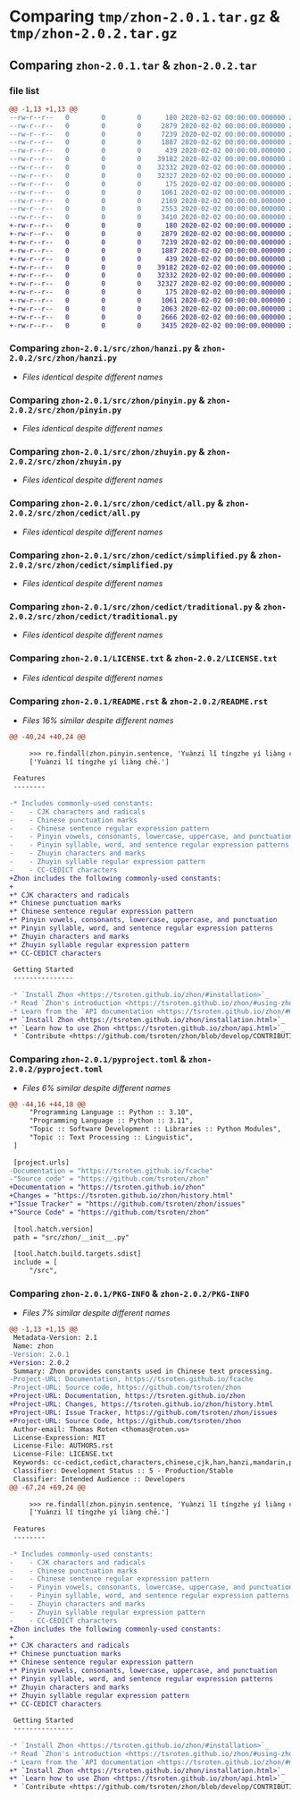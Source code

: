 # Comparing `tmp/zhon-2.0.1.tar.gz` & `tmp/zhon-2.0.2.tar.gz`

## Comparing `zhon-2.0.1.tar` & `zhon-2.0.2.tar`

### file list

```diff
@@ -1,13 +1,13 @@
--rw-r--r--   0        0        0      180 2020-02-02 00:00:00.000000 zhon-2.0.1/src/zhon/__init__.py
--rw-r--r--   0        0        0     2879 2020-02-02 00:00:00.000000 zhon-2.0.1/src/zhon/hanzi.py
--rw-r--r--   0        0        0     7239 2020-02-02 00:00:00.000000 zhon-2.0.1/src/zhon/pinyin.py
--rw-r--r--   0        0        0     1887 2020-02-02 00:00:00.000000 zhon-2.0.1/src/zhon/zhuyin.py
--rw-r--r--   0        0        0      439 2020-02-02 00:00:00.000000 zhon-2.0.1/src/zhon/cedict/__init__.py
--rw-r--r--   0        0        0    39182 2020-02-02 00:00:00.000000 zhon-2.0.1/src/zhon/cedict/all.py
--rw-r--r--   0        0        0    32332 2020-02-02 00:00:00.000000 zhon-2.0.1/src/zhon/cedict/simplified.py
--rw-r--r--   0        0        0    32327 2020-02-02 00:00:00.000000 zhon-2.0.1/src/zhon/cedict/traditional.py
--rw-r--r--   0        0        0      175 2020-02-02 00:00:00.000000 zhon-2.0.1/AUTHORS.rst
--rw-r--r--   0        0        0     1061 2020-02-02 00:00:00.000000 zhon-2.0.1/LICENSE.txt
--rw-r--r--   0        0        0     2169 2020-02-02 00:00:00.000000 zhon-2.0.1/README.rst
--rw-r--r--   0        0        0     2553 2020-02-02 00:00:00.000000 zhon-2.0.1/pyproject.toml
--rw-r--r--   0        0        0     3410 2020-02-02 00:00:00.000000 zhon-2.0.1/PKG-INFO
+-rw-r--r--   0        0        0      180 2020-02-02 00:00:00.000000 zhon-2.0.2/src/zhon/__init__.py
+-rw-r--r--   0        0        0     2879 2020-02-02 00:00:00.000000 zhon-2.0.2/src/zhon/hanzi.py
+-rw-r--r--   0        0        0     7239 2020-02-02 00:00:00.000000 zhon-2.0.2/src/zhon/pinyin.py
+-rw-r--r--   0        0        0     1887 2020-02-02 00:00:00.000000 zhon-2.0.2/src/zhon/zhuyin.py
+-rw-r--r--   0        0        0      439 2020-02-02 00:00:00.000000 zhon-2.0.2/src/zhon/cedict/__init__.py
+-rw-r--r--   0        0        0    39182 2020-02-02 00:00:00.000000 zhon-2.0.2/src/zhon/cedict/all.py
+-rw-r--r--   0        0        0    32332 2020-02-02 00:00:00.000000 zhon-2.0.2/src/zhon/cedict/simplified.py
+-rw-r--r--   0        0        0    32327 2020-02-02 00:00:00.000000 zhon-2.0.2/src/zhon/cedict/traditional.py
+-rw-r--r--   0        0        0      175 2020-02-02 00:00:00.000000 zhon-2.0.2/AUTHORS.rst
+-rw-r--r--   0        0        0     1061 2020-02-02 00:00:00.000000 zhon-2.0.2/LICENSE.txt
+-rw-r--r--   0        0        0     2063 2020-02-02 00:00:00.000000 zhon-2.0.2/README.rst
+-rw-r--r--   0        0        0     2666 2020-02-02 00:00:00.000000 zhon-2.0.2/pyproject.toml
+-rw-r--r--   0        0        0     3435 2020-02-02 00:00:00.000000 zhon-2.0.2/PKG-INFO
```

### Comparing `zhon-2.0.1/src/zhon/hanzi.py` & `zhon-2.0.2/src/zhon/hanzi.py`

 * *Files identical despite different names*

### Comparing `zhon-2.0.1/src/zhon/pinyin.py` & `zhon-2.0.2/src/zhon/pinyin.py`

 * *Files identical despite different names*

### Comparing `zhon-2.0.1/src/zhon/zhuyin.py` & `zhon-2.0.2/src/zhon/zhuyin.py`

 * *Files identical despite different names*

### Comparing `zhon-2.0.1/src/zhon/cedict/all.py` & `zhon-2.0.2/src/zhon/cedict/all.py`

 * *Files identical despite different names*

### Comparing `zhon-2.0.1/src/zhon/cedict/simplified.py` & `zhon-2.0.2/src/zhon/cedict/simplified.py`

 * *Files identical despite different names*

### Comparing `zhon-2.0.1/src/zhon/cedict/traditional.py` & `zhon-2.0.2/src/zhon/cedict/traditional.py`

 * *Files identical despite different names*

### Comparing `zhon-2.0.1/LICENSE.txt` & `zhon-2.0.2/LICENSE.txt`

 * *Files identical despite different names*

### Comparing `zhon-2.0.1/README.rst` & `zhon-2.0.2/README.rst`

 * *Files 16% similar despite different names*

```diff
@@ -40,24 +40,24 @@
 
     >>> re.findall(zhon.pinyin.sentence, 'Yuànzi lǐ tíngzhe yí liàng chē.', re.I)
     ['Yuànzi lǐ tíngzhe yí liàng chē.']
 
 Features
 --------
 
-* Includes commonly-used constants:
-    - CJK characters and radicals
-    - Chinese punctuation marks
-    - Chinese sentence regular expression pattern
-    - Pinyin vowels, consonants, lowercase, uppercase, and punctuation
-    - Pinyin syllable, word, and sentence regular expression patterns
-    - Zhuyin characters and marks
-    - Zhuyin syllable regular expression pattern
-    - CC-CEDICT characters
+Zhon includes the following commonly-used constants:
+
+* CJK characters and radicals
+* Chinese punctuation marks
+* Chinese sentence regular expression pattern
+* Pinyin vowels, consonants, lowercase, uppercase, and punctuation
+* Pinyin syllable, word, and sentence regular expression patterns
+* Zhuyin characters and marks
+* Zhuyin syllable regular expression pattern
+* CC-CEDICT characters
 
 Getting Started
 ---------------
 
-* `Install Zhon <https://tsroten.github.io/zhon/#installation>`_
-* Read `Zhon's introduction <https://tsroten.github.io/zhon/#using-zhon>`_
-* Learn from the `API documentation <https://tsroten.github.io/zhon/#module-zhon.hanzi>`_
+* `Install Zhon <https://tsroten.github.io/zhon/installation.html>`_
+* `Learn how to use Zhon <https://tsroten.github.io/zhon/api.html>`_
 * `Contribute <https://github.com/tsroten/zhon/blob/develop/CONTRIBUTING.rst>`_ documentation, code, or feedback
```

### Comparing `zhon-2.0.1/pyproject.toml` & `zhon-2.0.2/pyproject.toml`

 * *Files 6% similar despite different names*

```diff
@@ -44,16 +44,18 @@
     "Programming Language :: Python :: 3.10",
     "Programming Language :: Python :: 3.11",
     "Topic :: Software Development :: Libraries :: Python Modules",
     "Topic :: Text Processing :: Linguistic",
 ]
 
 [project.urls]
-Documentation = "https://tsroten.github.io/fcache"
-"Source code" = "https://github.com/tsroten/zhon"
+Documentation = "https://tsroten.github.io/zhon"
+Changes = "https://tsroten.github.io/zhon/history.html"
+"Issue Tracker" = "https://github.com/tsroten/zhon/issues"
+"Source Code" = "https://github.com/tsroten/zhon"
 
 [tool.hatch.version]
 path = "src/zhon/__init__.py"
 
 [tool.hatch.build.targets.sdist]
 include = [
     "/src",
```

### Comparing `zhon-2.0.1/PKG-INFO` & `zhon-2.0.2/PKG-INFO`

 * *Files 7% similar despite different names*

```diff
@@ -1,13 +1,15 @@
 Metadata-Version: 2.1
 Name: zhon
-Version: 2.0.1
+Version: 2.0.2
 Summary: Zhon provides constants used in Chinese text processing.
-Project-URL: Documentation, https://tsroten.github.io/fcache
-Project-URL: Source code, https://github.com/tsroten/zhon
+Project-URL: Documentation, https://tsroten.github.io/zhon
+Project-URL: Changes, https://tsroten.github.io/zhon/history.html
+Project-URL: Issue Tracker, https://github.com/tsroten/zhon/issues
+Project-URL: Source Code, https://github.com/tsroten/zhon
 Author-email: Thomas Roten <thomas@roten.us>
 License-Expression: MIT
 License-File: AUTHORS.rst
 License-File: LICENSE.txt
 Keywords: cc-cedict,cedict,characters,chinese,cjk,han,hanzi,mandarin,pinyin,punctuation,radicals,segmentation,simplified,tokenization,traditional,unicode,zhuyin
 Classifier: Development Status :: 5 - Production/Stable
 Classifier: Intended Audience :: Developers
@@ -67,24 +69,24 @@
 
     >>> re.findall(zhon.pinyin.sentence, 'Yuànzi lǐ tíngzhe yí liàng chē.', re.I)
     ['Yuànzi lǐ tíngzhe yí liàng chē.']
 
 Features
 --------
 
-* Includes commonly-used constants:
-    - CJK characters and radicals
-    - Chinese punctuation marks
-    - Chinese sentence regular expression pattern
-    - Pinyin vowels, consonants, lowercase, uppercase, and punctuation
-    - Pinyin syllable, word, and sentence regular expression patterns
-    - Zhuyin characters and marks
-    - Zhuyin syllable regular expression pattern
-    - CC-CEDICT characters
+Zhon includes the following commonly-used constants:
+
+* CJK characters and radicals
+* Chinese punctuation marks
+* Chinese sentence regular expression pattern
+* Pinyin vowels, consonants, lowercase, uppercase, and punctuation
+* Pinyin syllable, word, and sentence regular expression patterns
+* Zhuyin characters and marks
+* Zhuyin syllable regular expression pattern
+* CC-CEDICT characters
 
 Getting Started
 ---------------
 
-* `Install Zhon <https://tsroten.github.io/zhon/#installation>`_
-* Read `Zhon's introduction <https://tsroten.github.io/zhon/#using-zhon>`_
-* Learn from the `API documentation <https://tsroten.github.io/zhon/#module-zhon.hanzi>`_
+* `Install Zhon <https://tsroten.github.io/zhon/installation.html>`_
+* `Learn how to use Zhon <https://tsroten.github.io/zhon/api.html>`_
 * `Contribute <https://github.com/tsroten/zhon/blob/develop/CONTRIBUTING.rst>`_ documentation, code, or feedback
```

